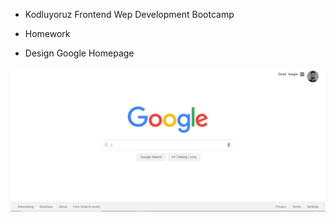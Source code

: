 * Kodluyoruz Frontend Wep Development Bootcamp

* Homework

* Design Google Homepage

![Google Homepage](assets/1.PNG)
